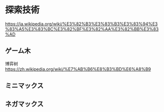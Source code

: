 # 探索技術


https://ja.wikipedia.org/wiki/%E3%82%B3%E3%83%B3%E3%83%94%E3%83%A5%E3%83%BC%E3%82%BF%E3%82%AA%E3%82%BB%E3%83%AD

## ゲーム木
博弈树 https://zh.wikipedia.org/wiki/%E7%AB%B6%E8%B3%BD%E6%A8%B9

## ミニマックス

## ネガマックス